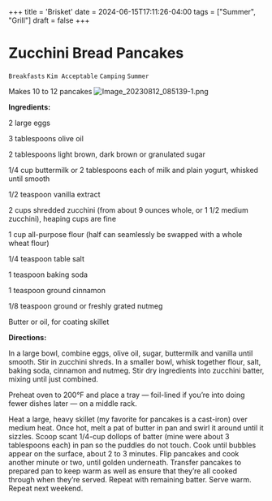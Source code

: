 +++
title = 'Brisket'
date = 2024-06-15T17:11:26-04:00
tags = ["Summer", "Grill"]
draft = false
+++
# Zucchini Bread Pancakes

`Breakfasts` `Kim Acceptable` `Camping` `Summer`

Makes 10 to 12 pancakes
![Image_20230812_085139-1.png](image/Image_20230812_085139-1.png)

**Ingredients:**

2 large eggs

3 tablespoons olive oil

2 tablespoons light brown, dark brown or granulated sugar

1/4 cup buttermilk or 2 tablespoons each of milk and plain yogurt, whisked until smooth

1/2 teaspoon vanilla extract

2 cups shredded zucchini (from about 9 ounces whole, or 1 1/2 medium zucchini), heaping cups are fine

1 cup all-purpose flour (half can seamlessly be swapped with a whole wheat flour)

1/4 teaspoon table salt

1 teaspoon baking soda

1 teaspoon ground cinnamon

1/8 teaspoon ground or freshly grated nutmeg

Butter or oil, for coating skillet

**Directions:**

In a large bowl, combine eggs, olive oil, sugar, buttermilk and vanilla until smooth. Stir in zucchini shreds. In a smaller bowl, whisk together flour, salt, baking soda, cinnamon and nutmeg. Stir dry ingredients into zucchini batter, mixing until just combined.

Preheat oven to 200°F and place a tray — foil-lined if you’re into doing fewer dishes later — on a middle rack.

Heat a large, heavy skillet (my favorite for pancakes is a cast-iron) over medium heat. Once hot, melt a pat of butter in pan and swirl it around until it sizzles. Scoop scant 1/4-cup dollops of batter (mine were about 3 tablespoons each) in pan so the puddles do not touch. Cook until bubbles appear on the surface, about 2 to 3 minutes. Flip pancakes and cook another minute or two, until golden underneath. Transfer pancakes to prepared pan to keep warm as well as ensure that they’re all cooked through when they’re served. Repeat with remaining batter. Serve warm. Repeat next weekend.
